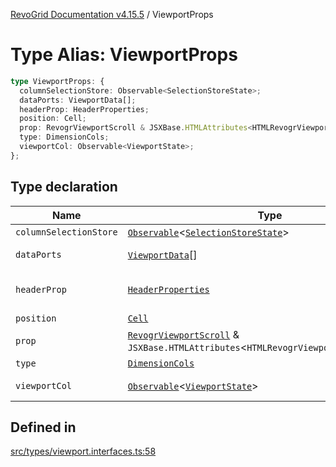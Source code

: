 [RevoGrid Documentation v4.15.5](README.md) / ViewportProps

# Type Alias: ViewportProps

```ts
type ViewportProps: {
  columnSelectionStore: Observable<SelectionStoreState>;
  dataPorts: ViewportData[];
  headerProp: HeaderProperties;
  position: Cell;
  prop: RevogrViewportScroll & JSXBase.HTMLAttributes<HTMLRevogrViewportScrollElement>;
  type: DimensionCols;
  viewportCol: Observable<ViewportState>;
};
```

## Type declaration

| Name | Type | Description | Defined in |
| ------ | ------ | ------ | ------ |
| `columnSelectionStore` | [`Observable`](TypeAlias.Observable.md)\<[`SelectionStoreState`](TypeAlias.SelectionStoreState.md)\> | - | [src/types/viewport.interfaces.ts:75](https://github.com/revolist/revogrid/blob/e4de5901d3a858ae9e9a420f27ffcd2a33073a79/src/types/viewport.interfaces.ts#L75) |
| `dataPorts` | [`ViewportData`](TypeAlias.ViewportData.md)[] | viewport rows | [src/types/viewport.interfaces.ts:73](https://github.com/revolist/revogrid/blob/e4de5901d3a858ae9e9a420f27ffcd2a33073a79/src/types/viewport.interfaces.ts#L73) |
| `headerProp` | [`HeaderProperties`](TypeAlias.HeaderProperties.md) | header container props | [src/types/viewport.interfaces.ts:67](https://github.com/revolist/revogrid/blob/e4de5901d3a858ae9e9a420f27ffcd2a33073a79/src/types/viewport.interfaces.ts#L67) |
| `position` | [`Cell`](Interface.Cell.md) | - | [src/types/viewport.interfaces.ts:61](https://github.com/revolist/revogrid/blob/e4de5901d3a858ae9e9a420f27ffcd2a33073a79/src/types/viewport.interfaces.ts#L61) |
| `prop` | [`RevogrViewportScroll`](JSX.Interface.RevogrViewportScroll.md) & `JSXBase.HTMLAttributes`\<`HTMLRevogrViewportScrollElement`\> | - | [src/types/viewport.interfaces.ts:59](https://github.com/revolist/revogrid/blob/e4de5901d3a858ae9e9a420f27ffcd2a33073a79/src/types/viewport.interfaces.ts#L59) |
| `type` | [`DimensionCols`](TypeAlias.DimensionCols.md) | - | [src/types/viewport.interfaces.ts:62](https://github.com/revolist/revogrid/blob/e4de5901d3a858ae9e9a420f27ffcd2a33073a79/src/types/viewport.interfaces.ts#L62) |
| `viewportCol` | [`Observable`](TypeAlias.Observable.md)\<[`ViewportState`](Interface.ViewportState.md)\> | Cols dataset | [src/types/viewport.interfaces.ts:64](https://github.com/revolist/revogrid/blob/e4de5901d3a858ae9e9a420f27ffcd2a33073a79/src/types/viewport.interfaces.ts#L64) |

## Defined in

[src/types/viewport.interfaces.ts:58](https://github.com/revolist/revogrid/blob/e4de5901d3a858ae9e9a420f27ffcd2a33073a79/src/types/viewport.interfaces.ts#L58)
